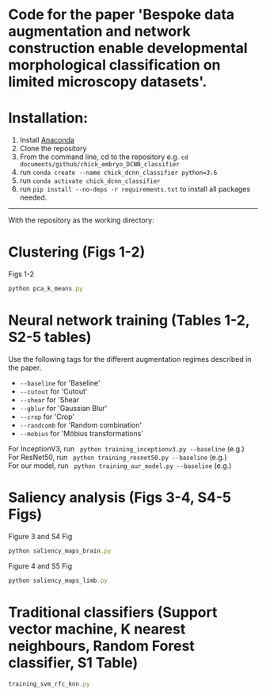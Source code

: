 # Code for the paper 'Bespoke data augmentation and network construction enable developmental morphological classification on limited microscopy datasets'.

# Installation:

1. Install [Anaconda](https://docs.anaconda.com/anaconda/install/index.html)
2. Clone the repository
3. From the command line, cd to the repository e.g. ```cd documents/github/chick_embryo_DCNN_classifier```
4. run ```conda create --name chick_dcnn_classifier python=3.6```
5. run ```conda activate chick_dcnn_classifier```
6. run ```pip install --no-deps -r requirements.txt``` to install all packages needed.

---
With the repository as the working directory:

# Clustering (Figs 1-2)

Figs 1-2
```rb
python pca_k_means.py
```



# Neural network training (Tables 1-2, S2-5 tables)

Use the following tags for the different augmentation regimes described in the paper.


*   ```--baseline``` for 'Baseline' 
*  ```--cutout``` for 'Cutout'
*   ```--shear``` for 'Shear
*   ```--gblur``` for 'Gaussian Blur'
*   ```--crop``` for 'Crop'
*   ```--randcomb``` for 'Random combination'
*   ```--mobius``` for 'Möbius transformations'


For InceptionV3, run ``` python training_inceptionv3.py --baseline``` (e.g.)\
For ResNet50, run ``` python training_resnet50.py --baseline``` (e.g.)\
For our model, run ``` python training_our_model.py --baseline``` (e.g.)




# Saliency analysis (Figs 3-4, S4-5 Figs)

Figure 3 and S4 Fig

```rb
python saliency_maps_brain.py
```

Figure 4 and S5 Fig

```rb
python saliency_maps_limb.py
```


# Traditional classifiers (Support vector machine, K nearest neighbours, Random Forest classifier, S1 Table)

```rb
training_svm_rfc_knn.py
```
